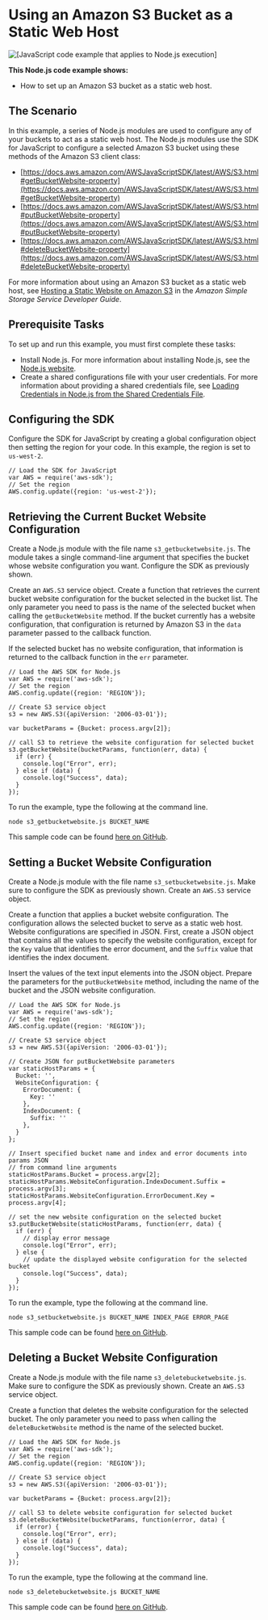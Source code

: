 # Using an Amazon S3 Bucket as a Static Web Host<a name="s3-example-static-web-host"></a>

![\[JavaScript code example that applies to Node.js execution\]](http://docs.aws.amazon.com/sdk-for-javascript/v2/developer-guide/images/nodeicon.png)

**This Node\.js code example shows:**
+ How to set up an Amazon S3 bucket as a static web host\.

## The Scenario<a name="s3-example-static-web-host-scenario"></a>

In this example, a series of Node\.js modules are used to configure any of your buckets to act as a static web host\. The Node\.js modules use the SDK for JavaScript to configure a selected Amazon S3 bucket using these methods of the Amazon S3 client class:
+ [https://docs.aws.amazon.com/AWSJavaScriptSDK/latest/AWS/S3.html#getBucketWebsite-property](https://docs.aws.amazon.com/AWSJavaScriptSDK/latest/AWS/S3.html#getBucketWebsite-property)
+ [https://docs.aws.amazon.com/AWSJavaScriptSDK/latest/AWS/S3.html#putBucketWebsite-property](https://docs.aws.amazon.com/AWSJavaScriptSDK/latest/AWS/S3.html#putBucketWebsite-property)
+ [https://docs.aws.amazon.com/AWSJavaScriptSDK/latest/AWS/S3.html#deleteBucketWebsite-property](https://docs.aws.amazon.com/AWSJavaScriptSDK/latest/AWS/S3.html#deleteBucketWebsite-property)

For more information about using an Amazon S3 bucket as a static web host, see [Hosting a Static Website on Amazon S3](https://docs.aws.amazon.com/AmazonS3/latest/dev/WebsiteHosting.html) in the *Amazon Simple Storage Service Developer Guide*\.

## Prerequisite Tasks<a name="s3-example-static-web-host-prerequisites"></a>

To set up and run this example, you must first complete these tasks:
+ Install Node\.js\. For more information about installing Node\.js, see the [Node\.js website](https://nodejs.org)\.
+ Create a shared configurations file with your user credentials\. For more information about providing a shared credentials file, see [Loading Credentials in Node\.js from the Shared Credentials File](loading-node-credentials-shared.md)\.

## Configuring the SDK<a name="s3-example-static-web-host-configure-sdk"></a>

Configure the SDK for JavaScript by creating a global configuration object then setting the region for your code\. In this example, the region is set to `us-west-2`\.

```
// Load the SDK for JavaScript
var AWS = require('aws-sdk');
// Set the region 
AWS.config.update({region: 'us-west-2'});
```

## Retrieving the Current Bucket Website Configuration<a name="s3-example-static-web-host-get-website"></a>

Create a Node\.js module with the file name `s3_getbucketwebsite.js`\. The module takes a single command\-line argument that specifies the bucket whose website configuration you want\. Configure the SDK as previously shown\.

Create an `AWS.S3` service object\. Create a function that retrieves the current bucket website configuration for the bucket selected in the bucket list\. The only parameter you need to pass is the name of the selected bucket when calling the `getBucketWebsite` method\. If the bucket currently has a website configuration, that configuration is returned by Amazon S3 in the `data` parameter passed to the callback function\.

If the selected bucket has no website configuration, that information is returned to the callback function in the `err` parameter\.

```
// Load the AWS SDK for Node.js
var AWS = require('aws-sdk');
// Set the region 
AWS.config.update({region: 'REGION'});

// Create S3 service object
s3 = new AWS.S3({apiVersion: '2006-03-01'});

var bucketParams = {Bucket: process.argv[2]};

// call S3 to retrieve the website configuration for selected bucket
s3.getBucketWebsite(bucketParams, function(err, data) {
  if (err) {
    console.log("Error", err);
  } else if (data) {
    console.log("Success", data);
  }
});
```

To run the example, type the following at the command line\.

```
node s3_getbucketwebsite.js BUCKET_NAME
```

This sample code can be found [here on GitHub](https://github.com/awsdocs/aws-doc-sdk-examples/blob/master/javascript/example_code/s3/s3_getbucketwebsite.js)\.

## Setting a Bucket Website Configuration<a name="s3-example-static-web-host-set-website"></a>

Create a Node\.js module with the file name `s3_setbucketwebsite.js`\. Make sure to configure the SDK as previously shown\. Create an `AWS.S3` service object\. 

Create a function that applies a bucket website configuration\. The configuration allows the selected bucket to serve as a static web host\. Website configurations are specified in JSON\. First, create a JSON object that contains all the values to specify the website configuration, except for the `Key` value that identifies the error document, and the `Suffix` value that identifies the index document\.

Insert the values of the text input elements into the JSON object\. Prepare the parameters for the `putBucketWebsite` method, including the name of the bucket and the JSON website configuration\.

```
// Load the AWS SDK for Node.js
var AWS = require('aws-sdk');
// Set the region 
AWS.config.update({region: 'REGION'});

// Create S3 service object
s3 = new AWS.S3({apiVersion: '2006-03-01'});

// Create JSON for putBucketWebsite parameters
var staticHostParams = {
  Bucket: '',
  WebsiteConfiguration: {
    ErrorDocument: {
      Key: ''
    },
    IndexDocument: {
      Suffix: ''
    },
  }
};

// Insert specified bucket name and index and error documents into params JSON
// from command line arguments
staticHostParams.Bucket = process.argv[2];
staticHostParams.WebsiteConfiguration.IndexDocument.Suffix = process.argv[3];
staticHostParams.WebsiteConfiguration.ErrorDocument.Key = process.argv[4];

// set the new website configuration on the selected bucket
s3.putBucketWebsite(staticHostParams, function(err, data) {
  if (err) {
    // display error message
    console.log("Error", err);
  } else {
    // update the displayed website configuration for the selected bucket
    console.log("Success", data);
  }
});
```

To run the example, type the following at the command line\.

```
node s3_setbucketwebsite.js BUCKET_NAME INDEX_PAGE ERROR_PAGE
```

This sample code can be found [here on GitHub](https://github.com/awsdocs/aws-doc-sdk-examples/blob/master/javascript/example_code/s3/s3_setbucketwebsite.js)\.

## Deleting a Bucket Website Configuration<a name="s3-example-static-web-host-delete-website"></a>

Create a Node\.js module with the file name `s3_deletebucketwebsite.js`\. Make sure to configure the SDK as previously shown\. Create an `AWS.S3` service object\. 

Create a function that deletes the website configuration for the selected bucket\. The only parameter you need to pass when calling the `deleteBucketWebsite` method is the name of the selected bucket\.

```
// Load the AWS SDK for Node.js
var AWS = require('aws-sdk');
// Set the region 
AWS.config.update({region: 'REGION'});

// Create S3 service object
s3 = new AWS.S3({apiVersion: '2006-03-01'});

var bucketParams = {Bucket: process.argv[2]};

// call S3 to delete website configuration for selected bucket
s3.deleteBucketWebsite(bucketParams, function(error, data) {
  if (error) {
    console.log("Error", err);
  } else if (data) {
    console.log("Success", data);
  }
});
```

To run the example, type the following at the command line\.

```
node s3_deletebucketwebsite.js BUCKET_NAME
```

This sample code can be found [here on GitHub](https://github.com/awsdocs/aws-doc-sdk-examples/blob/master/javascript/example_code/s3/s3_deletebucketwebsite.js)\.